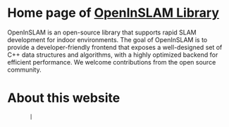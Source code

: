 # Home page of [OpenInSLAM Library](https://yanyan-li.github.io/)

OpenInSLAM is an open-source library that supports rapid SLAM development for indoor environments. The goal of OpenInSLAM is to provide a developer-friendly frontend that exposes a well-designed set of C++ data structures and algorithms, with a highly optimized backend for efficient performance. We welcome contributions from the open source community.


# About this website
           |
